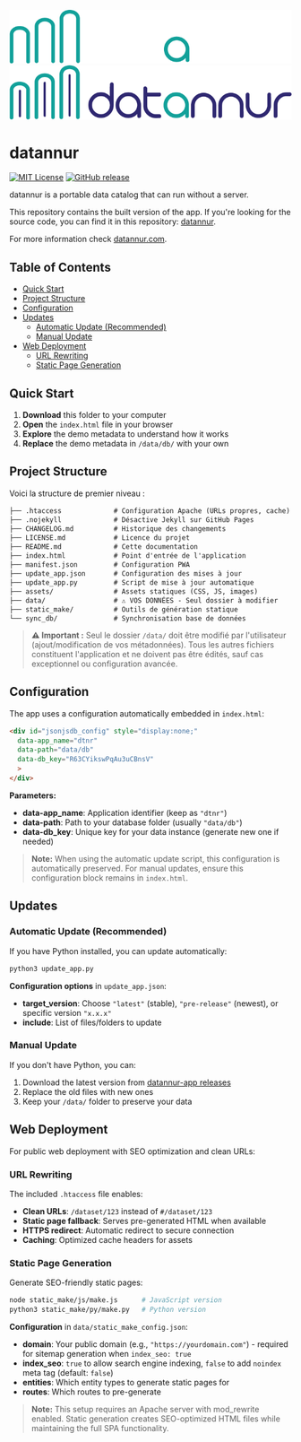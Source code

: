 ![datannur logo](./assets/main_banner_dark.png#gh-dark-mode-only)
![datannur logo](./assets/main_banner.png#gh-light-mode-only)

# datannur

[![MIT License](https://img.shields.io/badge/License-MIT-yellow.svg)](https://opensource.org/licenses/MIT)
[![GitHub release](https://img.shields.io/github/v/release/bassim-matar/datannur-app?color=blue)](https://github.com/bassim-matar/datannur-app/releases)

datannur is a portable data catalog that can run without a server.

This repository contains the built version of the app.
If you're looking for the source code, you can find it in this repository: [datannur](https://github.com/bassim-matar/datannur).

For more information check [datannur.com](https://datannur.com).

## Table of Contents

- [Quick Start](#quick-start)
- [Project Structure](#project-structure)
- [Configuration](#configuration)
- [Updates](#updates)
  - [Automatic Update (Recommended)](#automatic-update-recommended)
  - [Manual Update](#manual-update)
- [Web Deployment](#web-deployment)
  - [URL Rewriting](#url-rewriting)
  - [Static Page Generation](#static-page-generation)

## Quick Start

1. **Download** this folder to your computer
2. **Open** the `index.html` file in your browser
3. **Explore** the demo metadata to understand how it works
4. **Replace** the demo metadata in `/data/db/` with your own

## Project Structure

Voici la structure de premier niveau :

```
├── .htaccess             # Configuration Apache (URLs propres, cache)
├── .nojekyll             # Désactive Jekyll sur GitHub Pages
├── CHANGELOG.md          # Historique des changements
├── LICENSE.md            # Licence du projet
├── README.md             # Cette documentation
├── index.html            # Point d'entrée de l'application
├── manifest.json         # Configuration PWA
├── update_app.json       # Configuration des mises à jour
├── update_app.py         # Script de mise à jour automatique
├── assets/               # Assets statiques (CSS, JS, images)
├── data/                 # ⚠️ VOS DONNÉES - Seul dossier à modifier
├── static_make/          # Outils de génération statique
└── sync_db/              # Synchronisation base de données
```

> **⚠️ Important :** Seul le dossier `/data/` doit être modifié par l'utilisateur (ajout/modification de vos métadonnées). Tous les autres fichiers constituent l'application et ne doivent pas être édités, sauf cas exceptionnel ou configuration avancée.

## Configuration

The app uses a configuration automatically embedded in `index.html`:

```html
<div id="jsonjsdb_config" style="display:none;"
  data-app_name="dtnr"
  data-path="data/db"
  data-db_key="R63CYikswPqAu3uCBnsV"
  >
</div>
```

**Parameters:**
- **data-app_name**: Application identifier (keep as `"dtnr"`)
- **data-path**: Path to your database folder (usually `"data/db"`)
- **data-db_key**: Unique key for your data instance (generate new one if needed)

> **Note:** When using the automatic update script, this configuration is automatically preserved. For manual updates, ensure this configuration block remains in `index.html`.

## Updates

### Automatic Update (Recommended)

If you have Python installed, you can update automatically:

```bash
python3 update_app.py
```

**Configuration options** in `update_app.json`:
- **target_version**: Choose `"latest"` (stable), `"pre-release"` (newest), or specific version `"x.x.x"`
- **include**: List of files/folders to update

### Manual Update

If you don't have Python, you can:
1. Download the latest version from [datannur-app releases](https://github.com/bassim-matar/datannur-app/releases)
2. Replace the old files with new ones
3. Keep your `/data/` folder to preserve your data

## Web Deployment

For public web deployment with SEO optimization and clean URLs:

### URL Rewriting

The included `.htaccess` file enables:
- **Clean URLs**: `/dataset/123` instead of `#/dataset/123`
- **Static page fallback**: Serves pre-generated HTML when available
- **HTTPS redirect**: Automatic redirect to secure connection
- **Caching**: Optimized cache headers for assets

### Static Page Generation

Generate SEO-friendly static pages:

```bash
node static_make/js/make.js      # JavaScript version
python3 static_make/py/make.py   # Python version
```

**Configuration** in `data/static_make_config.json`:
- **domain**: Your public domain (e.g., `"https://yourdomain.com"`) - required for sitemap generation when `index_seo: true`
- **index_seo**: `true` to allow search engine indexing, `false` to add `noindex` meta tag (default: `false`)
- **entities**: Which entity types to generate static pages for
- **routes**: Which routes to pre-generate

> **Note:** This setup requires an Apache server with mod_rewrite enabled. Static generation creates SEO-optimized HTML files while maintaining the full SPA functionality.

